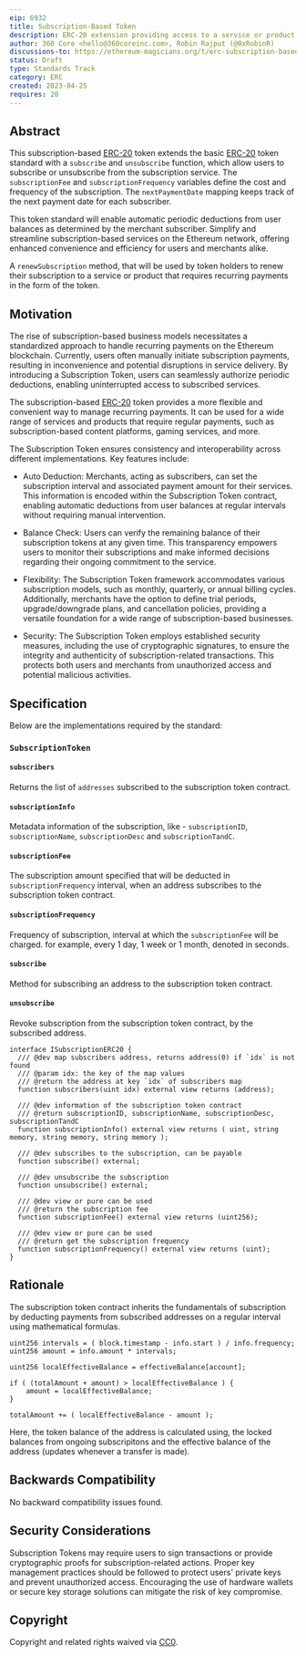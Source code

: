 ```yaml
---
eip: 6932
title: Subscription-Based Token
description: ERC-20 extension providing access to a service or product that requires recurring payments.
author: 360 Core <hello@360coreinc.com>, Robin Rajput (@0xRobinR)
discussions-to: https://ethereum-magicians.org/t/erc-subscription-based-erc20-token/13964
status: Draft
type: Standards Track
category: ERC
created: 2023-04-25
requires: 20
---
```


## Abstract

This subscription-based [ERC-20](./eip-20.md) token extends the basic [ERC-20](./eip-20.md) token standard with a `subscribe` and `unsubscribe` function, which allow users to subscribe or unsubscribe from the subscription service. The `subscriptionFee` and `subscriptionFrequency` variables define the cost and frequency of the subscription. The `nextPaymentDate` mapping keeps track of the next payment date for each subscriber.

This token standard will enable automatic periodic deductions from user balances as determined by the merchant subscriber. Simplify and streamline subscription-based services on the Ethereum network, offering enhanced convenience and efficiency for users and merchants alike.

A `renewSubscription` method, that will be used by token holders to renew their subscription to a service or product that requires recurring payments in the form of the token.

## Motivation

The rise of subscription-based business models necessitates a standardized approach to handle recurring payments on the Ethereum blockchain. Currently, users often manually initiate subscription payments, resulting in inconvenience and potential disruptions in service delivery. By introducing a Subscription Token, users can seamlessly authorize periodic deductions, enabling uninterrupted access to subscribed services.

The subscription-based [ERC-20](./eip-20.md) token provides a more flexible and convenient way to manage recurring payments. It can be used for a wide range of services and products that require regular payments, such as subscription-based content platforms, gaming services, and more.

The Subscription Token ensures consistency and interoperability across different implementations. Key features include:

- Auto Deduction: Merchants, acting as subscribers, can set the subscription interval and associated payment amount for their services. This information is encoded within the Subscription Token contract, enabling automatic deductions from user balances at regular intervals without requiring manual intervention.

- Balance Check: Users can verify the remaining balance of their subscription tokens at any given time. This transparency empowers users to monitor their subscriptions and make informed decisions regarding their ongoing commitment to the service.

- Flexibility: The Subscription Token framework accommodates various subscription models, such as monthly, quarterly, or annual billing cycles. Additionally, merchants have the option to define trial periods, upgrade/downgrade plans, and cancellation policies, providing a versatile foundation for a wide range of subscription-based businesses.

- Security: The Subscription Token employs established security measures, including the use of cryptographic signatures, to ensure the integrity and authenticity of subscription-related transactions. This protects both users and merchants from unauthorized access and potential malicious activities.

## Specification

Below are the implementations required by the standard:


### `SubscriptionToken`

#### `subscribers`

Returns the list of `addresses` subscribed to the subscription token contract.

#### `subscriptionInfo`

Metadata information of the subscription, like - `subscriptionID`, `subscriptionName`, `subscriptionDesc` and `subscriptionTandC`.

#### `subscriptionFee`

The subscription amount specified that will be deducted in `subscriptionFrequency` interval, when an address subscribes to the subscription token contract.

#### `subscriptionFrequency`

Frequency of subscription, interval at which the `subscriptionFee` will be charged. for example, every 1 day, 1 week or 1 month, denoted in seconds.

#### `subscribe`

Method for subscribing an address to the subscription token contract.

#### `unsubscribe`

Revoke subscription from the subscription token contract, by the subscribed address.

```solidity
interface ISubscriptionERC20 {
  /// @dev map subscribers address, returns address(0) if `idx` is not found
  /// @param idx: the key of the map values
  /// @return the address at key `idx` of subscribers map
  function subscribers(uint idx) external view returns (address);

  /// @dev information of the subscription token contract
  /// @return subscriptionID, subscriptionName, subscriptionDesc, subscriptionTandC
  function subscriptionInfo() external view returns ( uint, string memory, string memory, string memory );

  /// @dev subscribes to the subscription, can be payable
  function subscribe() external;

  /// @dev unsubscribe the subscription
  function unsubscribe() external;

  /// @dev view or pure can be used
  /// @return the subscription fee
  function subscriptionFee() external view returns (uint256);

  /// @dev view or pure can be used
  /// @return get the subscription frequency
  function subscriptionFrequency() external view returns (uint);
}
```

## Rationale

The subscription token contract inherits the fundamentals of subscription by deducting payments from subscribed addresses on a regular interval using mathematical formulas.

```
uint256 intervals = ( block.timestamp - info.start ) / info.frequency;
uint256 amount = info.amount * intervals;

uint256 localEffectiveBalance = effectiveBalance[account];

if ( (totalAmount + amount) > localEffectiveBalance ) {
    amount = localEffectiveBalance;
}

totalAmount += ( localEffectiveBalance - amount );
```

Here, the token balance of the address is calculated using, the locked balances from ongoing subscripitons and the effective balance of the address (updates whenever a transfer is made).

## Backwards Compatibility

No backward compatibility issues found.

## Security Considerations

Subscription Tokens may require users to sign transactions or provide cryptographic proofs for subscription-related actions. Proper key management practices should be followed to protect users' private keys and prevent unauthorized access. Encouraging the use of hardware wallets or secure key storage solutions can mitigate the risk of key compromise.

## Copyright

Copyright and related rights waived via [CC0](../LICENSE.md).
